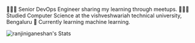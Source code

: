 👩🏻‍💻 Senior DevOps Engineer sharing my learning through meetups. 
👩🏻‍🎓 Studied Computer Science at the vishveshwariah technical university, Bengaluru 
💭 Currently learning machine learning. 

![ranjiniganeshan's Stats](https://github-readme-stats.vercel.app/api?username=ranjiniganeshan&theme=prussian&show_icons=true&hide_border=true&count_private=true)
